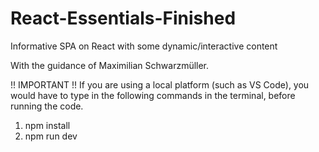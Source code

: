 # React-Essentials-Finished

Informative SPA on React with some dynamic/interactive content

With the guidance of Maximilian Schwarzmüller.

!! IMPORTANT !!
If you are using a local platform (such as VS Code), you would have to type in the following commands in the terminal, before running the code.

1) npm install
2) npm run dev



